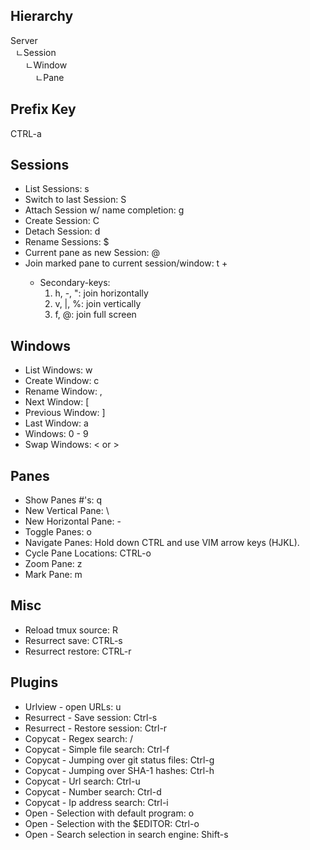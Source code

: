 ## Hierarchy
 Server<br>
 &nbsp;&nbsp;ㄴSession<br>
 &nbsp;&nbsp;&nbsp;&nbsp;&nbsp;&nbsp;ㄴWindow<br>
 &nbsp;&nbsp;&nbsp;&nbsp;&nbsp;&nbsp;&nbsp;&nbsp;&nbsp;&nbsp;ㄴPane


## Prefix Key
 CTRL-a

## Sessions
- List Sessions: s
- Switch to last Session: S
- Attach Session w/ name completion: g
- Create Session: C
- Detach Session: d
- Rename Sessions: $
- Current pane as new Session: @
- Join marked pane to current session/window: t + <secondary-key>
    * Secondary-keys:
      1. h, -, ": join horizontally
      1. v, |, %: join vertically
      1. f, @: join full screen

## Windows
- List Windows: w
- Create Window: c
- Rename Window: ,
- Next Window: [
- Previous Window: ]
- Last Window: a
- Windows: 0 - 9
- Swap Windows: < or >

## Panes
- Show Panes #'s: q
- New Vertical Pane: \
- New Horizontal Pane: -
- Toggle Panes: o
- Navigate Panes: Hold down CTRL and use VIM arrow keys (HJKL).
- Cycle Pane Locations: CTRL-o
- Zoom Pane: z
- Mark Pane: m

## Misc
- Reload tmux source: R
- Resurrect save: CTRL-s
- Resurrect restore: CTRL-r

## Plugins
- Urlview - open URLs: u
- Resurrect - Save session: Ctrl-s
- Resurrect - Restore session: Ctrl-r
- Copycat - Regex search: /
- Copycat - Simple file search: Ctrl-f
- Copycat - Jumping over git status files: Ctrl-g
- Copycat - Jumping over SHA-1 hashes: Ctrl-h
- Copycat - Url search: Ctrl-u
- Copycat - Number search: Ctrl-d
- Copycat - Ip address search: Ctrl-i
- Open - Selection with default program: o
- Open - Selection with the $EDITOR: Ctrl-o
- Open - Search selection in search engine: Shift-s
